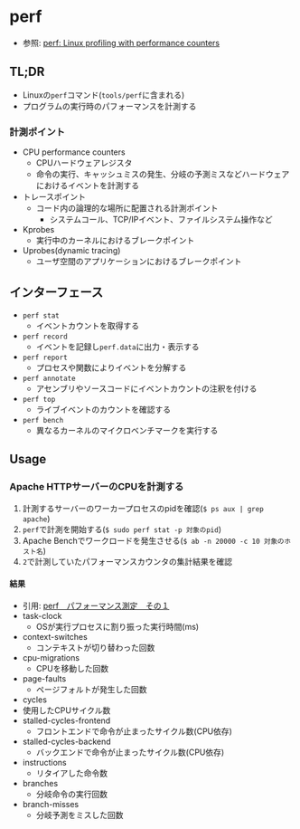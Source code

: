 # perf
- 参照: [perf: Linux profiling with performance counters](https://perf.wiki.kernel.org/index.php/Main_Page)

## TL;DR
- Linuxの`perf`コマンド(`tools/perf`に含まれる)
- プログラムの実行時のパフォーマンスを計測する

### 計測ポイント
- CPU performance counters
  - CPUハードウェアレジスタ
  - 命令の実行、キャッシュミスの発生、分岐の予測ミスなどハードウェアにおけるイベントを計測する
- トレースポイント
  - コード内の論理的な場所に配置される計測ポイント
    - システムコール、TCP/IPイベント、ファイルシステム操作など
- Kprobes
  - 実行中のカーネルにおけるブレークポイント
- Uprobes(dynamic tracing)
  - ユーザ空間のアプリケーションにおけるブレークポイント

## インターフェース
- `perf stat`
  - イベントカウントを取得する
- `perf record`
  - イベントを記録し`perf.data`に出力・表示する
- `perf report`
  - プロセスや関数によりイベントを分解する
- `perf annotate`
  - アセンブリやソースコードにイベントカウントの注釈を付ける
- `perf top`
  - ライブイベントのカウントを確認する
- `perf bench`
  - 異なるカーネルのマイクロベンチマークを実行する

## Usage
### Apache HTTPサーバーのCPUを計測する
1. 計測するサーバーのワーカープロセスのpidを確認(`$ ps aux | grep apache`)
2. `perf`で計測を開始する(`$ sudo perf stat -p 対象のpid`)
3. Apache Benchでワークロードを発生させる(`$ ab -n 20000 -c 10 対象のホスト名`)
4. `2`で計測していたパフォーマンスカウンタの集計結果を確認

#### 結果
- 引用: [perf　パフォーマンス測定　その１](https://ameblo.jp/softwaredeveloper/entry-11967982906.html)
- task-clock
  - OSが実行プロセスに割り振った実行時間(ms)
- context-switches
  - コンテキストが切り替わった回数
- cpu-migrations
  - CPUを移動した回数
- page-faults
  - ページフォルトが発生した回数
- cycles
 - 使用したCPUサイクル数
- stalled-cycles-frontend
  - フロントエンドで命令が止まったサイクル数(CPU依存)
- stalled-cycles-backend
  - バックエンドで命令が止まったサイクル数(CPU依存)
- instructions
  - リタイアした命令数
- branches
  - 分岐命令の実行回数
- branch-misses
  - 分岐予測をミスした回数
